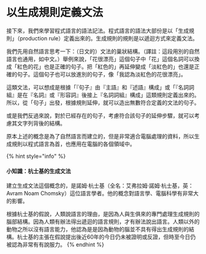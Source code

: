 # 以生成規則定義文法

接下來，我們來學習程式語言的語法記法。程式語言的語法大部份是以「生成規則」（production rule）定義出來的。生成規則的規則是以遞迴方式來定義文法。

我們先用自然語言思考一下：（日文的）文法的巢狀結構。（譯註：這段用別的自然語言也通用，如中文。）舉例來說，「花很漂亮」這個句子中「花」這個名詞可以換成「紅色的花」也是正確的句子。把「紅色的」再延伸變成「淡紅色的」也還是正確的句子。這個句子也可以放進別的句子，像「我認為淡紅色的花很漂亮」。

這類文法，可以想成是根據「『句子』由『主語』和『述語』構成」或「『名詞詞組』是在『名詞』或『形容詞』後接上『名詞詞組』構成」這類規則定義出來的。所以，從「句子」出發，根據規則延伸，就可以造出無數符合定義的文法的句子。

或是我們反過來說，對於已經存在的句子，考慮符合該句子的延伸步驟，就可以考慮其文字列背後的結構。

原本上述的概念是為了自然語言而建立的，但是非常適合電腦處理的資料，所以生成規則以程式語言為首，也應用在電腦的各個領域中。

{% hint style="info" %}
#### 小知識：杭士基的生成文法

建立生成文法這個概念的，是諾姆·杭士基（全名：艾弗拉姆·諾姆·杭士基，英：Avram Noam Chomsky）這位語言學者。他的概念對語言學、電腦科學有非常大的影響。

根據杭士基的假說，人類說語言的理由，是因為人與生俱來的專門處理生成規則的腦部結構。因為人類有辦法得出遞迴的語言規則，才有辦法說出語言。人類以外的動物之所以沒有語言能力，他認為是是因為動物的腦並不具有得出生成規則的結構。杭士基的主張在假說提出後近60年的今日仍未被證明或反證，但時至今日仍被認為非常有有說服力。
{% endhint %}

